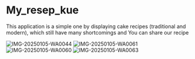 # My_resep_kue
This application is a simple one by displaying cake recipes (traditional and modern), which still have many shortcomings 
and You can share our recipe

![IMG-20250105-WA0044](https://github.com/user-attachments/assets/b40b41b8-eac7-44d8-b694-5afe920a9f21)
![IMG-20250105-WA0061](https://github.com/user-attachments/assets/5b70fd3c-4af5-4b89-a535-b3ad7e565e78)
![IMG-20250105-WA0060](https://github.com/user-attachments/assets/89faed60-6e1f-4828-8d4c-fb81e6387755)
![IMG-20250105-WA0063](https://github.com/user-attachments/assets/80b6f68f-f8b9-4e27-9344-279fae216772)

